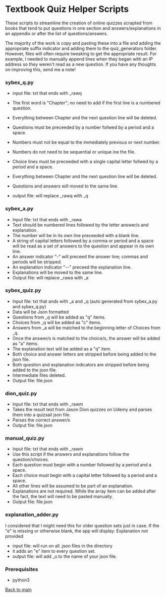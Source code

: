 # Textbook Quiz Helper Scripts

These scripts to streamline the creation of online quizzes scrapted from books that tend to put questions in one section and answers/explanations in an appendix or after the list of questions/answers. 

The majority of the work is copy and pasting these into a file and adding the appropriate suffix indicator and adding them to the quiz_generators folder. However, files will often require tweaking to get the appropriate result. For example, I needed to manually append lines when they began with an IP address so they weren't read as a new question. If you have any thoughts on improving this, send me a note!

### sybex_q.py

* input file: txt that ends with _rawq
* The first word is "Chapter"; no need to add if the first line is a numbered question.
* Everything between Chapter and the next question line will be deleted. 
* Questions must be preceeded by a number follwed by a period and a space. 
* Numbers must not be equal to the immediately previous or next number. 
* Numbers do not need to be sequential or unique ine the file. 

* Choice lines must be preceeded with a single capital letter follwed by a period and a space. 
* Everything between Chapter and the next question line will be deleted. 
* Questions and answers will moved to the same line. 
* output file: will replace _rawq with _q

### sybex_a.py

* Input file: txt that ends with _rawa  
* Text should be numbered lines followed by the letter answer/s and explanation. 
* The number will be in its own line preceeded with a blank line. 
* A string of capital letters followed by a comma or period and a space will be read as a set of answers to the question and appear in its own line. 
* An answer indicator "-" will preceed the answer line; commas and periods will be stripped.
* An explanation indicator "--" preceed the explanation line.
* Explanations will be moved to the same line.
* Output file: will replace _rawa with _a

### sybex_quiz.py

* Input file: txt that ands with _a and _q (auto generated from sybex_a.py and sybex_q.py)
* Data will be Json formatted 
* Questions from _q will be added as "q" items.
* Choices from _q will be added as "c" items.
* Answers from _a will be matched to the beginning letter of Choices from _q.
* Once the answer/s is matched to the choice/s, the answer will be added as "a" items.
* The explanation text will be added as a "q" item. 
* Both choice and answer letters are stripped before being added to the json file. 
* Both question and explanation indicators are stripped before being added to the json file. 
* Intermediate files deleted. 
* Output file: file.json

### dion_quiz.py
* Input file: txt that ends with _rawm
* Takes the result text from Jason Dion quizzes on Udemy and parses them into a quizsail json file. 
* Parses the correct answer/s
* Output file: file.json

### manual_quiz.py

* Input file: txt that ends with _rawm
* Use this script if the answers and explanations follow the question/choices. 
* Each question must begin with a number followed by a period and a space. 
* Each choice must begin with a capital letter followed by a period and a space. 
* All other lines will be assumed to be part of an explanation. 
* Explanations are not required. While the array item can be added after the fact, the text will need to be pasted manually. 
* Output file: file.json

### explanation_adder.py

I considered that I might need this for older question sets just in case. If the "e" is missing or otherwise blank, the app will display: Explanation not provided

* input file: will run on all .json files in the directory
* it adds an "e" item to every question set. 
* output file: will add _u to the name of your json file. 

### Prerequisites

* python3

[Back to main](https://github.com/lfost42/quizsail2)